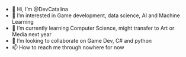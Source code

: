 - 👋 Hi, I’m @DevCatalina
- 👀 I’m interested in Game development, data science, AI and Machine Learning 
- 🌱 I’m currently learning Computer Science, might transfer to Art or Media next year
- 💞️ I’m looking to collaborate on Game Dev, C# and python
- 📫 How to reach me through nowhere for now

<!---
DevCatalina/DevCatalina is a ✨ special ✨ repository because its `README.md` (this file) appears on your GitHub profile.
You can click the Preview link to take a look at your changes.
--->
